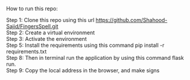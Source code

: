 How to run this repo:

Step 1: Clone this repo using this url https://github.com/Shahood-Sajid/FingersSpell.git <br />
Step 2: Create a virtual environment <br />
Step 3: Activate the environment <br />
Step 5: Install the requirements using this command pip install -r requirements.txt <br />
Step 8: Then in terminal run the application by using this command flask run. <br />
Step 9: Copy the local address in the browser, and make signs
